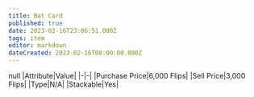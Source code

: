 ```yaml
---
title: Bat Card
published: true
date: 2023-02-16T23:06:51.000Z
tags: item
editor: markdown
dateCreated: 2023-02-16T00:00:00.000Z
---
```


null
|Attribute|Value|
|-|-|
|Purchase Price|6,000 Flips|
|Sell Price|3,000 Flips|
|Type|N/A|
|Stackable|Yes|

